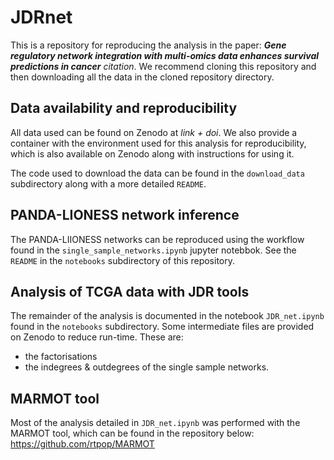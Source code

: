 # JDRnet
This is a repository for reproducing the analysis in the paper: ***Gene regulatory network integration with multi-omics data enhances survival predictions in cancer*** *citation*. We recommend cloning this repository and then downloading all the data in the cloned repository directory. 

## Data availability and reproducibility
All data used can be found on Zenodo at *link + doi*. We also provide a container with the environment used for this analysis for reproducibility, which is also available on Zenodo along with instructions for using it.

The code used to download the data can be found in the `download_data` subdirectory along with a more detailed `README`.

## PANDA-LIONESS network inference
The PANDA-LIIONESS networks can be reproduced using the workflow found in the `single_sample_networks.ipynb` jupyter notebbok. See the `README` in the `notebooks` subdirectory of this repository.

## Analysis of TCGA data with JDR tools
The remainder of the analysis is documented in the notebook `JDR_net.ipynb` found in the `notebooks` subdirectory. Some intermediate files are provided on Zenodo to reduce run-time. These are:
* the factorisations
* the indegrees & outdegrees of the single sample networks.
  
## MARMOT tool
Most of the analysis detailed in `JDR_net.ipynb` was performed with the MARMOT tool, which can be found in the repository below:
https://github.com/rtpop/MARMOT